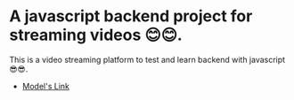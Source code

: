# A javascript backend project for streaming videos 😊😊.

This is a video streaming platform to test and learn backend with javascript 😎😎.

-   [Model's Link](https://app.eraser.io/workspace/YtPqZ1VogxGy1jzIDkzj)
